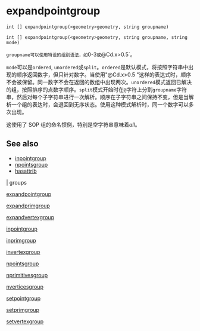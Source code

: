 # expandpointgroup

`int [] expandpointgroup(<geometry>geometry, string groupname)`

`int [] expandpointgroup(<geometry>geometry, string groupname, string mode)`

`groupname可以使用特设的组别语法，如`0-3`或`@Cd.x>0.5`。

`mode`可以是`ordered`, `unordered`或`split`。`ordered`是默认模式，将按照字符串中出现的顺序返回数字，但只针对数字。当使用"@Cd.x>0.5 "这样的表达式时，顺序不会被保留。同一数字不会在返回的数组中出现两次。`unordered`模式返回已解决的组，按照排序的点数字顺序。`split`模式开始时在`@`字符上分割`groupname`字符串，然后对每个子字符串进行一次解析。顺序在子字符串之间保持不变，但是当解析一个组的表达时，会退回到无序状态。使用这种模式解析时，同一个数字可以多次出现。

这使用了 SOP 组的命名惯例，特别是空字符串意味着*all*。

## See also

- [inpointgroup](inpointgroup.html)
- [npointsgroup](npointsgroup.html)
- [hasattrib](hasattrib.html)

|
groups

[expandpointgroup](expandpointgroup.html)

[expandprimgroup](expandprimgroup.html)

[expandvertexgroup](expandvertexgroup.html)

[inpointgroup](inpointgroup.html)

[inprimgroup](inprimgroup.html)

[invertexgroup](invertexgroup.html)

[npointsgroup](npointsgroup.html)

[nprimitivesgroup](nprimitivesgroup.html)

[nverticesgroup](nverticesgroup.html)

[setpointgroup](setpointgroup.html)

[setprimgroup](setprimgroup.html)

[setvertexgroup](setvertexgroup.html)
